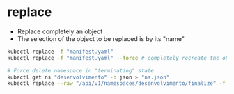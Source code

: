 # replace

- Replace completely an object
- The selection of the object to be replaced is by its "name"

```sh
kubectl replace -f "manifest.yaml"
kubectl replace -f "manifest.yaml" --force # completely recreate the object
```

```sh
# Force delete namespace in "terminating" state
kubectl get ns "desenvolvimento" -o json > "ns.json"
kubectl replace --raw "/api/v1/namespaces/desenvolvimento/finalize" -f "./ns.json" # remove 'kubernetes' from spec.finalizers
```
